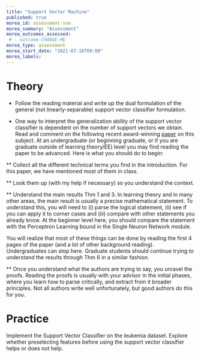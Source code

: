 ```yaml
---
title: "Support Vector Machine"
published: true
morea_id: assessment-svm
morea_summary: "Assessment"
morea_outcomes_assessed:
 # - outcome-CHANGE-ME
morea_type: assessment
morea_start_date: "2021-07-16T09:00"
morea_labels:
---
```

# Theory
* Follow the reading material and write up the dual formulation of the general
(not linearly-separable) support vector classifier formulation.

* One way to interpret the generalization ability of the support
vector classifier is dependent on the number of support vectors we
obtain.  Read and comment on the following recent award-winning
[paper](http://proceedings.mlr.press/v132/hanneke21a/hanneke21a.pdf)
on this subject. At an undergraduate (or beginning graduate, or if you
are graduate outside of learning theory/EE) level you may find reading
the paper to be advanced. Here is what you should do to begin:

** Collect all the different technical terms you find in the
introduction. For this paper, we have mentioned most of them in class.

** Look them up (with my help if necessary) so you understand the
context.  

** Understand the main results Thm 1 and 3. In learning theory and in
many other areas, the main result is usually a precise mathematical
statement. To understand this, you will need to (i) parse the logical
statement, (ii) see if you can apply it to corner cases and (iii)
compare with other statements you already know. At the beginner level
here, you should compare the statement with the Perceptron Learning 
bound in the Single Neuron Network module. 

You will realize that most of these things can be done by reading the
first 4 pages of the paper (and a lot of other background reading). 
Undergraduates can stop here. Graduate students should continue trying
to understand the results through Thm 6 in a similar fashion.

** Once you understand what the authors are trying to say, you unravel
the proofs. Reading the proofs is usually with your advisor in the initial
phases, where you learn how to parse critically, and extract from it 
broader principles. Not all authors write well unfortunately, but good
authors do this for you. 


# Practice

Implement the Support Vector Classifier on the leukemia dataset. Explore 
whether preselecting features before using the support vector classifier helps
or does not help.
